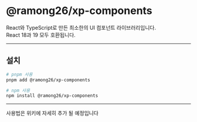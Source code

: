 # @ramong26/xp-components

React와 TypeScript로 만든 최소한의 UI 컴포넌트 라이브러리입니다.  
React 18과 19 모두 호환됩니다.

---

## 설치

```bash
# pnpm 사용
pnpm add @ramong26/xp-components

# npm 사용
npm install @ramong26/xp-components
```

---

사용법은 위키에 자세히 추가 될 예정입니다
